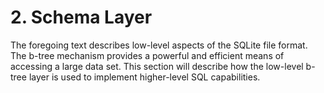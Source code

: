 # 2\. Schema Layer


The foregoing text describes low\-level aspects of the SQLite file
format. The b\-tree mechanism provides a powerful and efficient means of
accessing a large data set. This section will describe how the
low\-level b\-tree layer is used to implement higher\-level SQL
capabilities.



